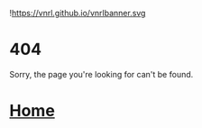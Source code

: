 !https://vnrl.github.io/vnrlbanner.svg

# 404
  
Sorry, the page you're looking for can't be found.
  
# [Home](https://vnrl.github.io)
